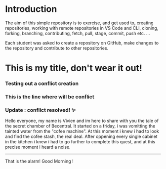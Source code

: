 # Introduction

The aim of this simple repository is to exercise, and get used to, creating repositories, working with remote repositories in VS Code and CLI, cloning, forking, branching, contributing, fetch, pull, stage, commit, push etc. ...

Each student was asked to create a repository on GitHub, make changes to the repository and contribute to other repositories.

# This is my title, don't wear it out! <br>
### Testing out a conflict creation <br>  
### This is the line where will be conflict <br>
### Update : conflict resolved! :sparkles:  <br> 

Hello everyone, my name is Vivien and im here to share with you the tale of the secret chamber of Becentral.
It started on a friday, i was vomitting the tainted water from the "cofee machine". At this moment i knew i had to look and find the cofee stash, the real deal.
After oppening every single cabinet in the kitchen i knew i had to go further to complete this quest, and at this precise moment i heard a noise.

---

That is the alarm!
Good Morning !
